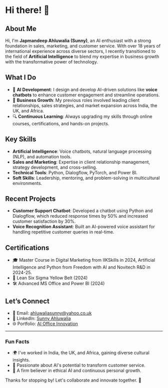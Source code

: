# Hi there! 👋

## About Me
Hi, I'm **Japmandeep Ahluwalia (Sunny)**, an AI enthusiast with a strong foundation in sales, marketing, and customer service. With over 18 years of international experience across diverse sectors, I recently transitioned to the field of **Artificial Intelligence** to blend my expertise in business growth with the transformative power of technology.

## What I Do
- 🌟 **AI Development**: I design and develop AI-driven solutions like **voice chatbots** to enhance customer engagement and streamline operations.
- 💼 **Business Growth**: My previous roles involved leading client relationships, sales strategies, and market expansion across India, the UK, and Africa.
- 🔍 **Continuous Learning**: Always upgrading my skills through online courses, certifications, and hands-on projects.

## Key Skills
- **Artificial Intelligence**: Voice chatbots, natural language processing (NLP), and automation tools.
- **Sales and Marketing**: Expertise in client relationship management, strategy development, and cross-selling.
- **Technical Tools**: Python, Dialogflow, PyTorch, and Power BI.
- **Soft Skills**: Leadership, mentoring, and problem-solving in multicultural environments.

## Recent Projects
- **Customer Support Chatbot**: Developed a chatbot using Python and Dialogflow, which reduced response times by 50% and increased customer satisfaction by 30%.
- **Voice Recognition Assistant**: Built an AI-powered voice assistant for handling repetitive customer queries in real-time.

## Certifications
- 🎓 Master Course in Digital Marketing from IIKSkills in 2024, Artificial Intelligence and Python from Freedom with AI and Novitech R&D in 2024-25.
- 🥇 Lean Six Sigma Yellow Belt (2024)
- 🛠️ Advanced MS Office and Power BI (2024)

## Let’s Connect
- 📧 Email: [ahluwaliasunny@yahoo.co.uk](mailto:ahluwaliasunny@yahoo.co.uk)
- 💼 LinkedIn: [Sunny Ahluwalia](https://www.linkedin.com/in/sunny-ahluwalia-a834ab24/)
- 🌐 Portfolio: [AI Office Innovation](https://adorable-sorbet-f1eac7.netlify.app/)

---

### Fun Facts
- 🌍 I've worked in India, the UK, and Africa, gaining diverse cultural insights.
- 🤖 Passionate about AI's potential to transform customer service.
- 🧘 A firm believer in ethical AI and continuous personal growth.

Thanks for stopping by! Let's collaborate and innovate together. 🚀
